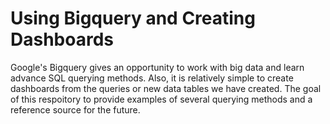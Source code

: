 # Using Bigquery and Creating Dashboards 

  Google's Bigquery gives an opportunity to work with big data and learn advance SQL querying methods. Also, it is relatively simple to create dashboards from the queries or new data tables we have created. The goal of this respoitory to provide examples of several querying methods and a reference source for the future. 
  
  

